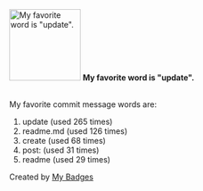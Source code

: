 <img src="https://my-badges.github.io/my-badges/favorite-word.png" alt="My favorite word is &quot;update&quot;." title="My favorite word is &quot;update&quot;." width="128">
<strong>My favorite word is &quot;update&quot;.</strong>
<br><br>

My favorite commit message words are:

1. update (used 265 times)
2. readme.md (used 126 times)
3. create (used 68 times)
4. post: (used 31 times)
5. readme (used 29 times)


Created by <a href="https://github.com/my-badges/my-badges">My Badges</a>